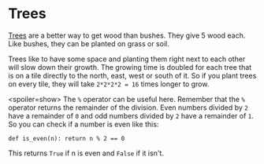 # Trees
[Trees](objects/tree) are a better way to get wood than bushes. They give 5 wood each. Like bushes, they can be planted on grass or soil.

Trees like to have some space and planting them right next to each other will slow down their growth. The growing time is doubled for each tree that is on a tile directly to the north, east, west or south of it. So if you plant trees on every tile, they will take `2*2*2*2 = 16` times longer to grow.

<spoiler=show>
The `%` operator can be useful here. Remember that the `%` operator returns the remainder of the division. Even numbers divided by `2` have a remainder of `0` and odd numbers divided by `2` have a remainder of `1`.
So you can check if a number is even like this:

`def is_even(n):
	return n % 2 == 0`

This returns `True` if n is even and `False` if it isn't.
</spoiler>